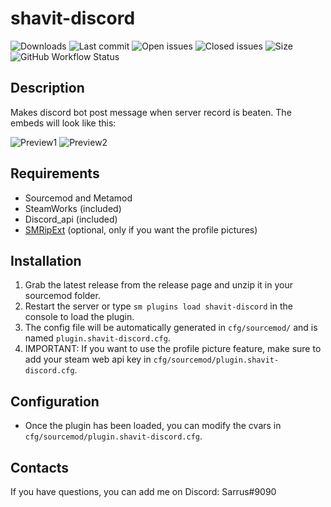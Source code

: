 ﻿# shavit-discord


![Downloads](https://img.shields.io/github/downloads/Sarrus1/shavit-discord/total?style=flat-square) ![Last commit](https://img.shields.io/github/last-commit/Sarrus1/shavit-discord?style=flat-square) ![Open issues](https://img.shields.io/github/issues/Sarrus1/shavit-discord?style=flat-square) ![Closed issues](https://img.shields.io/github/issues-closed/Sarrus1/shavit-discord?style=flat-square) ![Size](https://img.shields.io/github/repo-size/Sarrus1/shavit-discord?style=flat-square) ![GitHub Workflow Status](https://img.shields.io/github/workflow/status/Sarrus1/shavit-discord/Compile%20with%20SourceMod?style=flat-square)


## Description ##
Makes discord bot post message when server record is beaten.
The embeds will look like this:

![Preview1](https://raw.githubusercontent.com/Sarrus1/shavit-discord/master/img/Preview1.PNG)
![Preview2](https://raw.githubusercontent.com/Sarrus1/shavit-discord/master/img/Preview2.PNG)

## Requirements ##
- Sourcemod and Metamod
- SteamWorks (included)
- Discord_api (included)
- [SMRipExt](https://github.com/ErikMinekus/sm-ripext) (optional, only if you want the profile pictures)

## Installation ##
1. Grab the latest release from the release page and unzip it in your sourcemod folder.
2. Restart the server or type `sm plugins load shavit-discord` in the console to load the plugin.
3. The config file will be automatically generated in `cfg/sourcemod/` and is named `plugin.shavit-discord.cfg`.
4. IMPORTANT: If you want to use the profile picture feature, make sure to add your steam web api key in `cfg/sourcemod/plugin.shavit-discord.cfg`.


## Configuration ##
- Once the plugin has been loaded, you can modify the cvars in `cfg/sourcemod/plugin.shavit-discord.cfg`.


## Contacts ##
If you have questions, you can add me on Discord: Sarrus#9090



